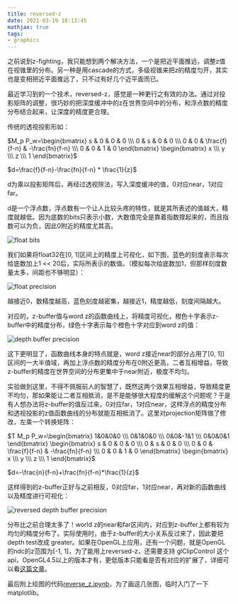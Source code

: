 ```yaml
---
title: reversed-z
date: 2021-03-19 18:13:45
mathjax: true
tags:
- graphics
---
```


之前说到z-fighting，我只能想到两个解决方法，一个是把近平面推远，调整z值在视锥里的分布。另一种是用cascade的方式，多级视锥来把z的精度匀开，其实也是变相把近平面推远了，只不过有好几个近平面而已。

最近学习到的一个技术，reversed-z，感觉是一种更行之有效的办法。通过对投影矩阵的调整，很巧妙的把深度缓冲中的z在世界空间中的分布，和浮点数的精度分布结合起来，让深度的精度更合理。

传统的透视投影形如：

$M_p P_w=\begin{bmatrix} s & 0 & 0 & 0 \\\ 0 & s & 0 & 0 \\\ 0 & 0 & \frac{f}{f-n} & -\frac{fn}{f-n} \\\ 0 & 0 & 1 & 0 \end{bmatrix} \begin{bmatrix} x \\\ y \\\ z \\\ 1 \end{bmatrix}$

$d=\frac{f}{f-n}-\frac{fn}{f-n} * \frac{1}{z}$

d为乘以投影矩阵后，再经过透视除法，写入深度缓冲的值，0对应near，1对应far。

d是一个浮点数，浮点数有一个让人比较头疼的特性，就是其所表述的值越大，精度就越低。因为底数的bits只表示小数，大数值完全是靠着指数撑起来的，而且指数可以为负，因此0附近的精度尤其高。

![float bits](https://bl3301files.storage.live.com/y4m12E6E-flIVXMTTnJE9UJD3fkbQSS-T71vOR4zljvCxrtOaiI51cOIuuaNnPBvf68pPku_UhGOm5w-h4izkQM74rhlmq132FeFFrtPPfWlr1rnpbkaIn4xfGD58GvXGLUjO2khu_QZfZFBtUfP5fJqhuYOrMjp3jLIF3c0pH96NYVugQt3zjzpA4luSNMCvXg?width=948&height=204&cropmode=none)

我们如果将float32在[0, 1]区间上的精度上可视化，如下图，蓝色的刻度表示每次给底数加上1 << 20后，实际所表示的数值。（模拟每次给底数加1，但那样刻度数量太多，间距也不够明显）：

![float precision](https://bl3301files.storage.live.com/y4m7wDnXg-sMAuLU7m1Etsk_4KVd2SmG-FuChEdXngpzChXXlRl4edNKMzvog58jev1brOp5LoHbmQF9U52fs7y4hWLtJPgIZj21oJAVlOEtHrUHo8Dmk30MKqMcxJkmHb98-ah41G0fLgpub13OnLc7ZB3nkSaQf9V61MRaXdOlm5ROYPbiEOs0HKfkbShmW_L?width=1080&height=288&cropmode=none)

越接近0，数精度越高，蓝色刻度越密集，越接近1，精度越低，刻度间隔越大。

对应的，z-buffer值与word z的函数曲线上，将精度可视化，橙色十字表示z-buffer中的精度分布，绿色十字表示每个橙色十字对应到word z的值：

![depth buffer precision](https://bl3301files.storage.live.com/y4mb3eevO7zVZdoeJ_ryqJmk_nzeADWPzog1KuKaqYdsX49VLenUyFG83EmEnfEi8rY_Cbu-wulbE8f5w7GRWRQoblIQAfJ3-7_MOtp3WRUyfQWiM-4Ke_lMwb3lLemxMqhGzMNhraWVvqPO1IE36VveTa8cFu1y_PrV5oB1YiJv4m9mbBt33EdfSqp4ycw-fuq?width=1440&height=720&cropmode=none)

这下更明显了，函数曲线本身的特点就是，word z接近near的部分占用了[0, 1]]区间的一大半值域，再加上浮点数的精度分布在0附近更高，二者互相增益，导致z-buffer的精度在世界空间的分布更集中于near附近，极度不均匀。

实验做到这里，不得不佩服前人的智慧了，既然这两个效果互相增益，导致精度更不均匀，那如果能让二者互相抵消，是不是能够很大程度的缓解这个问题呢？于是有人想办法将z-buffer的值反过来，0对应far，1对应near，这样浮点的精度分布和透视投影的z值函数曲线的分布就能互相抵消了。这里对projection矩阵做了修改，左乘一个转换矩阵：

$T M_p P_w=\begin{bmatrix} 1&0&0&0 \\\ 0&1&0&0 \\\ 0&0&-1&1 \\\ 0&0&0&1 \end{bmatrix} \begin{bmatrix} s & 0 & 0 & 0 \\\ 0 & s & 0 & 0 \\\ 0 & 0 & \frac{f}{f-n} & -\frac{fn}{f-n} \\\ 0 & 0 & 1 & 0 \end{bmatrix} \begin{bmatrix} x \\\ y \\\ z \\\ 1 \end{bmatrix}$

$d=-\frac{n}{f-n}+\frac{fn}{f-n}*\frac{1}{z}$

这样得到的z-buffer正好与之前相反，0对应far，1对应near，再对新的函数曲线以及精度进行可视化：

![reversed depth buffer precision](https://bl3301files.storage.live.com/y4mFXVlYzbuJbY3r01RZpiT7BSwxgYJ8BsK-9MoJWETydeGG2rl-2-21UVYWVv4G7e9lWyltBpsA8wfpGI1dywBNRqQJRJLgtnggJC06C33Frfge6VDHwhihq7WBgNIT3Gv7FpDr2LjQTti4K1HFh91Qu3PDQZuf5dATUgl5PelIx0c-JLb88ht5HOHvS0Zv31L?width=1440&height=720&cropmode=none)

分布比之前合理太多了！world z的near和far区间内，对应到z-buffer上都有较为均匀的精度分布了。实际使用时，由于z-buffer的大小关系反过来了，因此要把depth test改成 greater。如果在OpenGL上应用，还有一个问题，就是OpenGL的ndc的z范围为[-1, 1]，为了能用上reversed-z，还需要支持 glClipControl 这个api，OpenGL4.5以上的版本才有，更低版本只能看是否有对应的扩展了，详细可以看[这篇文章](https://nlguillemot.wordpress.com/2016/12/07/reversed-z-in-opengl)。

最后附上绘图的代码[reverse_z.ipynb](notebooks/reverse_z.ipynb)，为了画这几张图，临时入门了一下matplotlib。

